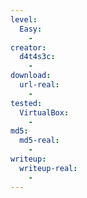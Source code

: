 ```yaml
---
level:
  Easy:
    -
creator:
  d4t4s3c:
    -
download:
  url-real:
    -
tested:
  VirtualBox:
    -
md5:
  md5-real:
    -
writeup:
  writeup-real:
    -
---
```

